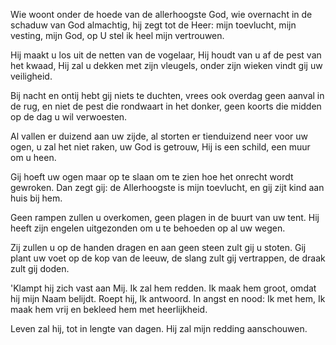 Wie woont onder de hoede van de allerhoogste God,
wie overnacht in de schaduw van God almachtig,
hij zegt tot de Heer: mijn toevlucht, mijn vesting,
mijn God, op U stel ik heel mijn vertrouwen.

Hij maakt u los uit de netten van de vogelaar,
Hij houdt van u af de pest van het kwaad,
Hij zal u dekken met zijn vleugels,
onder zijn wieken vindt gij uw veiligheid.

Bij nacht en ontij hebt gij niets te duchten,
vrees ook overdag geen aanval in de rug,
en niet de pest die rondwaart in het donker,
geen koorts die midden op de dag u wil verwoesten.

Al vallen er duizend aan uw zijde,
al storten er tienduizend neer voor uw ogen,
u zal het niet raken, uw God is getrouw,
Hij is een schild, een muur om u heen.

Gij hoeft uw ogen maar op te slaan
om te zien hoe het onrecht wordt gewroken.
Dan zegt gij: de Allerhoogste is mijn toevlucht,
en gij zijt kind aan huis bij hem.

Geen rampen zullen u overkomen,
geen plagen in de buurt van uw tent.
Hij heeft zijn engelen uitgezonden
om u te behoeden op al uw wegen.

Zij zullen u op de handen dragen
en aan geen steen zult gij u stoten.
Gij plant uw voet op de kop van de leeuw,
de slang zult gij vertrappen, de draak zult gij doden.

'Klampt hij zich vast aan Mij. Ik zal hem redden.
Ik maak hem groot, omdat hij mijn Naam belijdt.
Roept hij, Ik antwoord. In angst en nood: Ik met hem,
Ik maak hem vrij en bekleed hem met heerlijkheid.

Leven zal hij, tot in lengte van dagen.
Hij zal mijn redding aanschouwen.